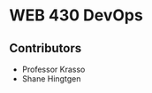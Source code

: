 <h1>WEB 430 DevOps</h1>
<h2>Contributors</h2>
<ul>
    <li>Professor Krasso</li>
    <li>Shane Hingtgen</li>
